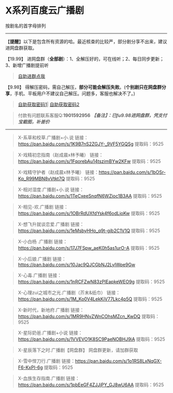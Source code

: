 <h1>X系列百度云广播剧</h1>
按剧名的首字母排列

-----

【**提醒**】以下是包含所有资源的哈。最近核查的比较严，部分剧分享不出来，建议进网盘群获取。


【19.99】 进网盘群（**全部剧**）：1、全解压好的，可在线听；2、每日同步更新；3、新增广播剧提前听
>[自助进群点我](http://pay.tupianmima.com/ma.html)

【9.98】 得解压密码，需自己解压，**部分可能会解压失败**。(**个别剧只在网盘群分享**，手机、平板用户不建议自己解压。问题多，客服也解决不了。)

>[自助获取密码1](http://pay.tupianmima.com/p.php?8tp=t4.14178a37b998.pg1)|
[自助获取密码2](http://pay.tupianmima.com/p.php?8tp=s1.13473a116b998.pg1)

>付款有问题联系客服Q:**1901592956**
***【备注】：已fu9.98进网盘群，凭支付宝截图，补差价***

------

>X-系草和校草.广播剧+小.说
链接：https://pan.baidu.com/s/1K9B7nS2ZGJY-_9VF5YGQSg
提取码：9525 
 
>X-戏精初恋指南（赵成晨x林予曦）
链接：https://pan.baidu.com/s/1FqorebAu14tszimBYw2KFw
提取码：9525
 
>X-戏精守护者（赵成晨x林予曦）
链接：https://pan.baidu.com/s/1bOSr-Kp_R99MBN8vVtkt7Q
提取码：9525 
 
>X-相对湿度.广播剧+小.说
链接：https://pan.baidu.com/s/1TeCxeeSnqfN6WZioc1B3AA
提取码：9525 
 
 
>X-相见-欢.广播剧
链接：https://pan.baidu.com/s/1OBrRdUXfdYsk4f6odLjoKw
提取码：9525 
 
 
>X-想飞升就谈恋爱.广播剧
链接：https://pan.baidu.com/s/1eMsbyHHo_q9t-gjb2C1V1Q
提取码：9525 
 
>X-小白杨 .广播剧
链接：https://pan.baidu.com/s/17J7FSpw_aeK0h5as1urO-A
提取码：9525 

>X-小后娘.广播剧
链接：https://pan.baidu.com/s/10Jac9QJCGbNJ2LyIWpe9Gw

>X-心毒.广播剧
链接：https://pan.baidu.com/s/1nRCFZwN83zPlEapkeWEO9g
提取码：9525 
 
>X-心理zui之城市之光.广播剧（芥末&纸巾）
链接：https://pan.baidu.com/s/1M_Ko0V4LekKiV77Lkc4p5Q
提取码：9525 
 
>X-新时代，新地府.广播剧
链接：https://pan.baidu.com/s/1MR9HNvZWnCOhsMZcn_KwDQ
提取码：9525 
 
>X-星际奶爸.广播剧+小说
链接：https://pan.baidu.com/s/1VVEVO1K8SC9PaeNOBHJ9iA
提取码：9525 

>X-星辰落下之时.广播剧【网盘群】
网盘群更新，请加群获取

>X-雪中悍刀行.广播剧
链接：https://pan.baidu.com/s/1o1RS8LxNqGX-F6-KxPI-6g
提取码：9525 
 
>X-血族生存指南.广播剧
链接：https://pan.baidu.com/s/1pbEeGF4ZJJjPY_GJ8wU6AA
提取码：9525 

 

